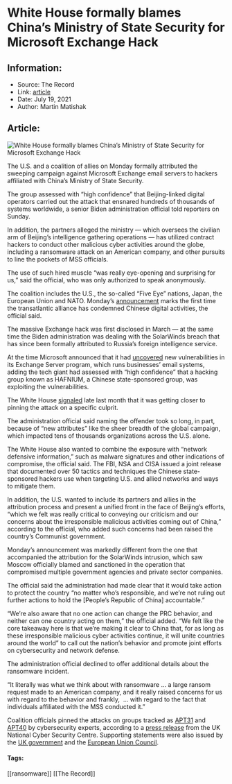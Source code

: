 # White House formally blames China’s Ministry of State Security for Microsoft Exchange Hack
### 

## Information:
+ Source: The Record
+ Link: [article](https://therecord.media/white-house-formally-blames-chinas-ministry-of-state-security-for-microsoft-exchange-hack/)
+ Date: July 19, 2021
+ Author: Martin Matishak


## Article:
![White House formally blames China’s Ministry of State Security for Microsoft Exchange Hack](https://therecord.media/wp-content/uploads/2021/07/moshed-07-19-20-36-5.png)

The U.S. and a coalition of allies on Monday formally attributed the sweeping campaign against Microsoft Exchange email servers to hackers affiliated with China’s Ministry of State Security.


The group assessed with “high confidence” that Beijing-linked digital operators carried out the attack that ensnared hundreds of thousands of systems worldwide, a senior Biden administration official told reporters on Sunday. 


In addition, the partners alleged the ministry — which oversees the civilian arm of Beijing’s intelligence gathering operations — has utilized contract hackers to conduct other malicious cyber activities around the globe, including a ransomware attack on an American company, and other pursuits to line the pockets of MSS officials.


The use of such hired muscle “was really eye-opening and surprising for us,” said the official, who was only authorized to speak anonymously.


The coalition includes the U.S., the so-called “Five Eye” nations, Japan, the European Union and NATO. Monday’s [announcement](https://www.whitehouse.gov/briefing-room/statements-releases/2021/07/19/the-united-states-joined-by-allies-and-partners-attributes-malicious-cyber-activity-and-irresponsible-state-behavior-to-the-peoples-republic-of-china/) marks the first time the transatlantic alliance has condemned Chinese digital activities, the official said.


The massive Exchange hack was first disclosed in March — at the same time the Biden administration was dealing with the SolarWinds breach that has since been formally attributed to Russia’s foreign intelligence service. 


At the time Microsoft announced that it had [uncovered](https://www.microsoft.com/security/blog/2021/03/02/hafnium-targeting-exchange-servers/) new vulnerabilities in its Exchange Server program, which runs businesses’ email systems, adding the tech giant had assessed with “high confidence” that a hacking group known as HAFNIUM, a Chinese state-sponsored group, was exploiting the vulnerabilities. 


The White House [signaled](https://therecord.media/white-house-to-formally-attribute-hafnium-exchange-attacks-in-the-coming-weeks/) late last month that it was getting closer to pinning the attack on a specific culprit.


The administration official said naming the offender took so long, in part, because of “new attributes” like the sheer breadth of the global campaign, which impacted tens of thousands organizations across the U.S. alone. 


The White House also wanted to combine the exposure with “network defensive information,” such as malware signatures and other indications of compromise, the official said. The FBI, NSA and CISA issued a joint release that documented over 50 tactics and techniques the Chinese state-sponsored hackers use when targeting U.S. and allied networks and ways to mitigate them.


In addition, the U.S. wanted to include its partners and allies in the attribution process and present a unified front in the face of Beijing’s efforts, “which we felt was really critical to conveying our criticism and our concerns about the irresponsible malicious activities coming out of China,” according to the official, who added such concerns had been raised the country’s Communist government.


Monday’s announcement was markedly different from the one that accompanied the attribution for the SolarWinds intrusion, which saw Moscow officially blamed and sanctioned in the operation that compromised multiple government agencies and private sector companies.


The official said the administration had made clear that it would take action to protect the country “no matter who’s responsible, and we’re not ruling out further actions to hold the [People’s Republic of China] accountable.”


“We’re also aware that no one action can change the PRC behavior, and neither can one country acting on them,” the official added. “We felt like the core takeaway here is that we’re making it clear to China that, for as long as these irresponsible malicious cyber activities continue, it will unite countries around the world” to call out the nation’s behavior and promote joint efforts on cybersecurity and network defense.


The administration official declined to offer additional details about the ransomware incident.


“It literally was what we think about with ransomware … a large ransom request made to an American company, and it really raised concerns for us with regard to the behavior and frankly,  … with regard to the fact that individuals affiliated with the MSS conducted it.”


Coalition officials pinned the attacks on groups tracked as [APT31](https://malpedia.caad.fkie.fraunhofer.de/actor/apt31) and [APT40](https://malpedia.caad.fkie.fraunhofer.de/actor/leviathan) by cybersecurity experts, according to a [press release](https://www.ncsc.gov.uk/news/uk-allies-hold-chinese-state-responsible-for-pervasive-pattern-of-hacking) from the UK National Cyber Security Centre. Supporting statements were also issued by the [UK government](https://www.gov.uk/government/news/uk-and-allies-hold-chinese-state-responsible-for-a-pervasive-pattern-of-hacking) and the [European Union Council](https://www.consilium.europa.eu/en/press/press-releases/2021/07/19/declaration-by-the-high-representative-on-behalf-of-the-eu-urging-china-to-take-action-against-malicious-cyber-activities-undertaken-from-its-territory/).





#### Tags:
[[ransomware]] [[The Record]]
